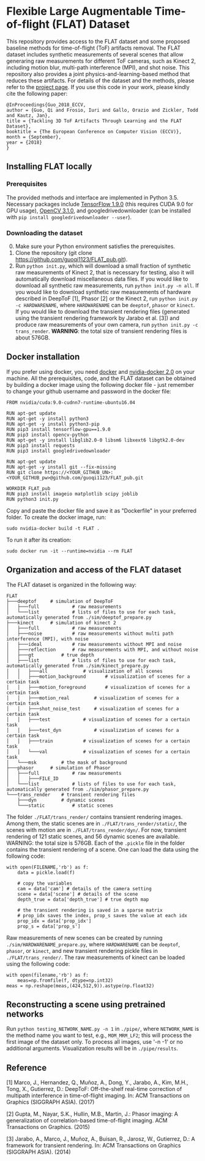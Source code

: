 # Flexible Large Augmentable Time-of-flight (FLAT) Dataset

This repository provides access to the FLAT dataset and some proposed baseline methods for time-of-flight (ToF) artifacts removal. The FLAT dataset includes synthetic measurements of several scenes that allow generaring raw measurements for different ToF cameras, such as Kinect 2, including motion blur, multi-path interference (MPI), and shot noise. This repository also provides a joint physics-and-learning-based method that reduces these artifacts. For details of the dataset and the methods, please refer to the [project page](https://research.nvidia.com/publication/2018-09_Tackling-3D-ToF). If you use this code in your work, please kindly cite the following paper:

```
@InProceedings{Guo_2018_ECCV,
author = {Guo, Qi and Frosio, Iuri and Gallo, Orazio and Zickler, Todd and Kautz, Jan},
title = {Tackling 3D ToF Artifacts Through Learning and the FLAT Dataset},
booktitle = {The European Conference on Computer Vision (ECCV)},
month = {September},
year = {2018}
}
```

## Installing FLAT locally

### Prerequisites
The provided methods and interface are implemented in Python 3.5. Necessary packages include [TensorFlow 1.9.0](https://www.tensorflow.org/install/) (this requires CUDA 9.0 for GPU usage), [OpenCV 3.1.0](https://docs.opencv.org/3.1.0/), and googledrivedownloader (can be installed with `pip install googledrivedownloader --user`).

### Downloading the dataset
0. Make sure your Python environment satisfies the prerequisites.
1. Clone the repository (git clone https://github.com/guoqi1123/FLAT_pub.git). 
2. Run `python init.py`, which will download a small fraction of synthetic raw measurements of Kinect 2, that is necessary for testing, also it will automatically download miscellaneous data files. If you would like to download all synthetic raw measurements, run `python init.py -n all`. If you would like to download synthetic raw measurements of hardware described in DeepToF [1], Phasor [2] or the Kinect 2, run `python init.py -c HARDWARENAME`, where `HARDWARENAME` can be `deeptof`, `phasor` or `kinect`. If you would like to download the transient rendering files (generated using the transient rendering framework by Jarabo et al. [3]) and produce raw measurements of your own camera, run  `python init.py -c trans_render`. **WARNING**: the total size of transient rendering files is about 576GB.

## Docker installation

If you prefer using docker, you need [docker](https://www.docker.com/get-started) and [nvidia-docker 2.0](https://github.com/nvidia/nvidia-docker/wiki/Installation-(version-2.0)) on your machine.
All the prerequisites, code, and the FLAT dataset can be obtained by building a docker image using the following docker file - just remember to change your github username and password in the docker file:

```
FROM nvidia/cuda:9.0-cudnn7-runtime-ubuntu16.04
	
RUN apt-get update
RUN apt-get -y install python3
RUN apt-get -y install python3-pip
RUN pip3 install tensorflow-gpu==1.9.0
RUN pip3 install opencv-python
RUN apt-get -y install libglib2.0-0 libsm6 libxext6 libgtk2.0-dev
RUN pip3 install requests
RUN pip3 install googledrivedownloader 

RUN apt-get update
RUN apt-get -y install git --fix-missing
RUN git clone https://<YOUR_GITHUB_UN>:<YOUR_GITHUB_pw>@github.com/guoqi1123/FLAT_pub.git

WORKDIR FLAT_pub
RUN pip3 install imageio matplotlib scipy joblib
RUN python3 init.py

```

Copy and paste the docker file and save it as "Dockerfile" in your preferred folder. 
To create the docker image, run:

```
sudo nvidia-docker build -t FLAT .
```

To run it after its creation:

```
sudo docker run -it --runtime=nvidia --rm FLAT
```

## Organization and access of the FLAT dataset
 The FLAT dataset is organized in the following way:

```
FLAT
├───deeptof		# simulation of DeepToF
│   ├───full			# raw measurements
│   └───list			# lists of files to use for each task, automatically generated from ./sim/deeptof_prepare.py
├───kinect		# simulation of kinect 2
│   ├───full			# raw measurements
│   ├───noise			# raw measurements without multi path interference (MPI), with noise
│   ├───ideal			# raw measurements without MPI and noise
│   ├───reflection		# raw measurements with MPI, and without noise
│   ├───gt			# true depth
│   ├───list			# lists of files to use for each task, automatically generated from ./sim/kinect_prepare.py
│   │   ├───all				# visualization of all scenes 
│   │   ├───motion_background		# visualization of scenes for a certain task
│   │   ├───motion_foreground		# visualization of scenes for a certain task
│   │   ├───motion_real			# visualization of scenes for a certain task
│   │   ├───shot_noise_test		# visualization of scenes for a certain task
│   │   ├───test			# visualization of scenes for a certain task
│   │   ├───test_dyn			# visualization of scenes for a certain task
│   │   ├───train			# visualization of scenes for a certain task
│   │   └───val				# visualization of scenes for a certain task
│   └───msk			# the mask of background
├───phasor		# simulation of Phasor
│   ├───full			# raw measurements
│   │   ├───FILE_ID		
│   └───list			# lists of files to use for each task, automatically generated from ./sim/phasor_prepare.py
└───trans_render	# transient rendering files
    ├───dyn			# dynamic scenes
    └───static			# static scenes
```

The folder `./FLAT/trans_render/` contains transient rendering images. Among them, the static scenes are in `./FLAT/trans_render/static/`, the scenes with motion are in `./FLAT/trans_render/dyn/`. For now, transient rendering of 121 static scenes, and 56 dynamic scenes are available. WARNING: the total size is 576GB. Each of the `.pickle` file in the folder contains the transient rendering of a scene. One can load the data using the following code:

```
with open(FILENAME,'rb') as f:
	data = pickle.load(f)

	# copy the variables
	cam = data['cam'] # details of the camera setting
	scene = data['scene'] # details of the scene
	depth_true = data['depth_true'] # true depth map
	
	# the transient rendering is saved in a sparse matrix
	# prop_idx saves the index, prop_s saves the value at each idx
	prop_idx = data['prop_idx'] 
	prop_s = data['prop_s']
```

Raw measurements of new scenes can be created by running `./sim/HARDWARENAME_prepare.py`, where `HARDWARENAME` can be `deeptof`, `phasor`, or `kinect`, and new transient rendering pickle files in `./FLAT/trans_render/`. The raw measurements of kinect can be loaded using the following code:

```
with open(filename,'rb') as f:
	meas=np.fromfile(f, dtype=np.int32)
meas = np.reshape(meas,(424,512,9)).astype(np.float32)
```

## Reconstructing a scene using pretrained networks
Run `python testing_NETWORK_NAME.py -n 1` in `./pipe/`, where `NETWORK_NAME` is the method name you want to test, e.g., `MOM_MRM_LF2`; this will process the first image of the dataset only. To process all images, use '-n -1' or no additional arguments. Visualization results will be in `./pipe/results`.

## Reference
[1] Marco, J., Hernandez, Q., Mu&#x00F1;oz, A., Dong, Y., Jarabo, A., Kim, M.H., Tong, X., Gutierrez, D.: DeepToF: Off-the-shelf real-time correction of multipath interference in time-of-flight imaging. In: ACM Transactions on Graphics (SIGGRAPH ASIA). (2017)

[2] Gupta, M., Nayar, S.K., Hullin, M.B., Martin, J.: Phasor imaging: A generalization of correlation-based time-of-flight imaging. ACM Transactions on Graphics. (2015)

[3] Jarabo, A., Marco, J., Mu&#x00F1;oz, A., Buisan, R., Jarosz, W., Gutierrez, D.: A framework for transient rendering. In: ACM Transactions on Graphics (SIGGRAPH ASIA). (2014) 
